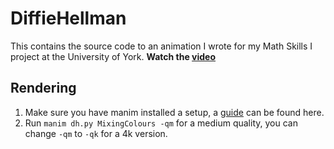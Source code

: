 # DiffieHellman
This contains the source code to an animation I wrote for my Math Skills I project at the University of York.
**Watch the [video](https://www.youtube.com/watch?v=xfnDgPH7pic)**
## Rendering
1. Make sure you have manim installed a setup, a [guide](https://docs.manim.community/en/v0.2.0/installation.html#installing-manim) can be found here.
2. Run `manim dh.py MixingColours -qm` for a medium quality, you can change `-qm` to `-qk` for a 4k version.

